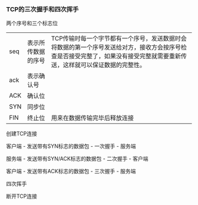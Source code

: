 ### TCP的三次握手和四次挥手

两个序号和三个标志位

|      |                    |                                                              |
| ---- | ------------------ | ------------------------------------------------------------ |
| seq  | 表示所传数据的序号 | TCP传输时每一个字节都有一个序号，发送数据时会将数据的第一个序号发送给对方，接收方会按序号检查是否接受完整了，如果没有接受完整就需要重新传送，这样就可以保证数据的完整性。 |
| ack  | 表示确认号         |                                                              |
| ACK  | 确认位             |                                                              |
| SYN  | 同步位             |                                                              |
| FIN  | 终止位             | 用来在数据传输完毕后释放连接                                 |



创建TCP连接

客户端 - 发送带有SYN标志的数据包  - 一次握手 - 服务端

服务端 - 发送带有SYN/ACK标志的数据包 - 二次握手 - 客户端

客户端 - 发送带有ACK标志的数据包 - 三次握手 - 服务端

四次挥手

断开TCP连接

